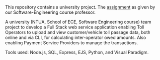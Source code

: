 This repository contains a university project. The [assignment](https://github.com/leftkarak/INTERPASS-Software-Engineering-Assignment-2021/tree/main/Assigment) as given by our Software-Engineering course professor.

A university (NTUA, School of ECE, Software Engineering course) team project to develop a Full Stack web service application enabling Toll Operators to upload and view customer/vehicle toll passage data, both online and via CLI, for calculating inter-operator owed amounts. Also enabling Payment Service Providers to manage the transactions. 

Tools used: Node.js, SQL, Express, EJS, Python, and Visual Paradigm. 
